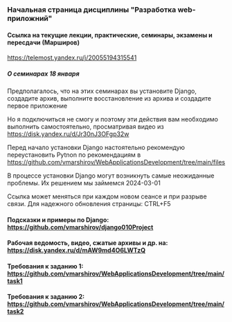 ### Начальная страница дисциплины "Разработка web-приложний"


####  Ссылка на текущие лекции, практические, семинары, экзамены и пересдачи (Марширов)
https://telemost.yandex.ru/j/20055194315541


##### О семинарах 18 января
Предполагалось, что на этих семинарах вы установите Django, создадите архив, выполните восстановление из архива и создадите первое приложение

Но я подключиться не смогу и поэтому эти действия вам необходимо выполнить самостоятельно,  просматривая видео из https://disk.yandex.ru/d/Jr30nJ3OFgp32w

Перед начало установки Django настоятельно рекомендую переустановить Pytnon по рекомендациям в https://github.com/vmarshirov/WebApplicationsDevelopment/tree/main/files

В процессе установки Django могут возникнуть самые неожиданные проблемы. Их решением мы займемся 2024-03-01

Ссылка может  меняться при каждом новом сеансе и при разрыве связи. Для надежного обновления страницы: CTRL+F5

#### Подсказки и примеры по Django: https://github.com/vmarshirov/django010Project

#### Рабочая ведомость, видео, сжатые архивы и др. на: https://disk.yandex.ru/d/mAW9md4O6LWTzQ

#### Требования к заданию 1: https://github.com/vmarshirov/WebApplicationsDevelopment/tree/main/task1

#### Требования к заданию 2: https://github.com/vmarshirov/WebApplicationsDevelopment/tree/main/task2


